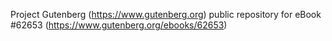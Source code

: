 Project Gutenberg (https://www.gutenberg.org) public repository for
eBook #62653 (https://www.gutenberg.org/ebooks/62653)
